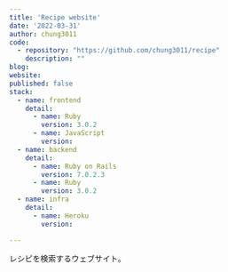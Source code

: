```yaml
---
title: 'Recipe website'
date: '2022-03-31'
author: chung3011
code: 
  - repository: "https://github.com/chung3011/recipe"
    description: ""
blog: 
website:
published: false
stack:
  - name: frontend
    detail: 
      - name: Ruby
        version: 3.0.2
      - name: JavaScript
        version: 
  - name: backend
    detail:
      - name: Ruby on Rails
        version: 7.0.2.3
      - name: Ruby
        version: 3.0.2
  - name: infra
    detail:
      - name: Heroku
        version: 

---
```


レシピを検索するウェブサイト。

